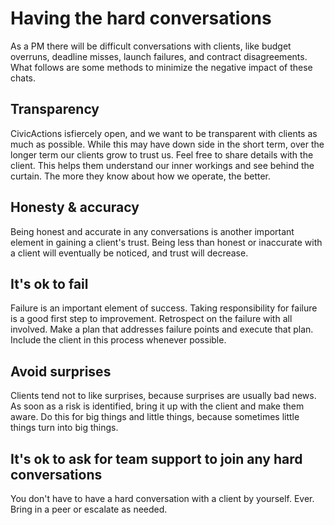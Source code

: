 # Having the hard conversations


As a PM there will be difficult conversations with clients, like budget overruns, deadline misses, launch failures, and contract disagreements. What follows are some methods to minimize the negative impact of these chats.


## Transparency

CivicActions isfiercely open, and we want to be transparent with clients as much as possible. While this may have down side in the short term, over the longer term our clients grow to trust us. Feel free to share details with the client. This helps them understand our inner workings and see behind the curtain. The more they know about how we operate, the better.



## Honesty & accuracy

Being honest and accurate in any conversations is another important element in gaining a client's trust. Being less than honest or inaccurate with a client will eventually be noticed, and trust will decrease. 



## It's ok to fail

Failure is an important element of success. Taking responsibility for failure is a good first step to improvement. Retrospect on the failure with all involved. Make a plan that addresses failure points and execute that plan. Include the client in this process whenever possible. 



## Avoid surprises

Clients tend not to like surprises, because surprises are usually bad news. As soon as a risk is identified, bring it up with the client and make them aware. Do this for big things and little things, because sometimes little things turn into big things.


## It's ok to ask for team support to join any hard conversations

You don't have to have a hard conversation with a client by yourself. Ever. Bring in a peer or escalate as needed. 
